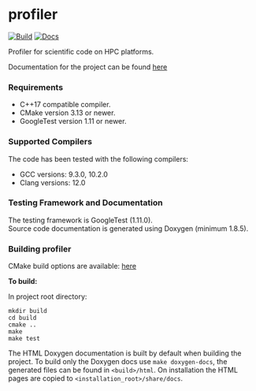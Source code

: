 # profiler

[![Build](https://github.com/MetOffice/profiler/actions/workflows/build.yml/badge.svg)](https://github.com/MetOffice/profiler/actions/workflows/build.yml)
[![Docs](https://github.com/MetOffice/profiler/actions/workflows/documentation.yml/badge.svg)](https://github.com/MetOffice/profiler/actions/workflows/documentation.yml)

Profiler for scientific code on HPC platforms.

Documentation for the project can be found [here](https://metoffice.github.io/profiler)

### Requirements

- C++17 compatible compiler.
- CMake version 3.13 or newer.
- GoogleTest version 1.11 or newer.

### Supported Compilers

The code has been tested with the following compilers:
- GCC versions: 9.3.0, 10.2.0
- Clang versions: 12.0 

### Testing Framework and Documentation

The testing framework is GoogleTest (1.11.0).  
Source code documentation is generated using Doxygen (minimum 1.8.5).

### Building profiler

CMake build options are available: [here](https://metoffice.github.io/profiler/#Options)

**To build:**

In project root directory:
~~~~~~~~~~~~~~~~shell
mkdir build
cd build
cmake ..
make
make test
~~~~~~~~~~~~~~~~

The HTML Doxygen documentation is built by default when building the project. To
build only the Doxygen docs use `make doxygen-docs`, the generated files can be 
found in `<build>/html`. On installation the HTML pages are copied to 
`<installation_root>/share/docs`.
